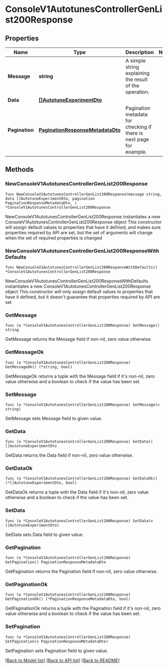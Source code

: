 # ConsoleV1AutotunesControllerGenList200Response

## Properties

Name | Type | Description | Notes
------------ | ------------- | ------------- | -------------
**Message** | **string** | A simple string explaining the result of the operation. | 
**Data** | [**[]AutotuneExperimentDto**](AutotuneExperimentDto.md) |  | 
**Pagination** | [**PaginationResponseMetadataDto**](PaginationResponseMetadataDto.md) | Pagination metadata for checking if there is next page for example. | 

## Methods

### NewConsoleV1AutotunesControllerGenList200Response

`func NewConsoleV1AutotunesControllerGenList200Response(message string, data []AutotuneExperimentDto, pagination PaginationResponseMetadataDto, ) *ConsoleV1AutotunesControllerGenList200Response`

NewConsoleV1AutotunesControllerGenList200Response instantiates a new ConsoleV1AutotunesControllerGenList200Response object
This constructor will assign default values to properties that have it defined,
and makes sure properties required by API are set, but the set of arguments
will change when the set of required properties is changed

### NewConsoleV1AutotunesControllerGenList200ResponseWithDefaults

`func NewConsoleV1AutotunesControllerGenList200ResponseWithDefaults() *ConsoleV1AutotunesControllerGenList200Response`

NewConsoleV1AutotunesControllerGenList200ResponseWithDefaults instantiates a new ConsoleV1AutotunesControllerGenList200Response object
This constructor will only assign default values to properties that have it defined,
but it doesn't guarantee that properties required by API are set

### GetMessage

`func (o *ConsoleV1AutotunesControllerGenList200Response) GetMessage() string`

GetMessage returns the Message field if non-nil, zero value otherwise.

### GetMessageOk

`func (o *ConsoleV1AutotunesControllerGenList200Response) GetMessageOk() (*string, bool)`

GetMessageOk returns a tuple with the Message field if it's non-nil, zero value otherwise
and a boolean to check if the value has been set.

### SetMessage

`func (o *ConsoleV1AutotunesControllerGenList200Response) SetMessage(v string)`

SetMessage sets Message field to given value.


### GetData

`func (o *ConsoleV1AutotunesControllerGenList200Response) GetData() []AutotuneExperimentDto`

GetData returns the Data field if non-nil, zero value otherwise.

### GetDataOk

`func (o *ConsoleV1AutotunesControllerGenList200Response) GetDataOk() (*[]AutotuneExperimentDto, bool)`

GetDataOk returns a tuple with the Data field if it's non-nil, zero value otherwise
and a boolean to check if the value has been set.

### SetData

`func (o *ConsoleV1AutotunesControllerGenList200Response) SetData(v []AutotuneExperimentDto)`

SetData sets Data field to given value.


### GetPagination

`func (o *ConsoleV1AutotunesControllerGenList200Response) GetPagination() PaginationResponseMetadataDto`

GetPagination returns the Pagination field if non-nil, zero value otherwise.

### GetPaginationOk

`func (o *ConsoleV1AutotunesControllerGenList200Response) GetPaginationOk() (*PaginationResponseMetadataDto, bool)`

GetPaginationOk returns a tuple with the Pagination field if it's non-nil, zero value otherwise
and a boolean to check if the value has been set.

### SetPagination

`func (o *ConsoleV1AutotunesControllerGenList200Response) SetPagination(v PaginationResponseMetadataDto)`

SetPagination sets Pagination field to given value.



[[Back to Model list]](../README.md#documentation-for-models) [[Back to API list]](../README.md#documentation-for-api-endpoints) [[Back to README]](../README.md)


